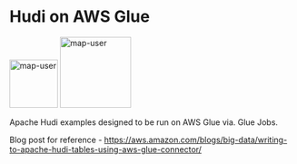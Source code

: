 # Hudi on AWS Glue

<img width="85" alt="map-user" src="https://img.shields.io/badge/views-427-green"> <img width="125" alt="map-user" src="https://img.shields.io/badge/unique visits-113-green">

Apache Hudi examples designed to be run on AWS Glue via. Glue Jobs.

Blog post for reference - https://aws.amazon.com/blogs/big-data/writing-to-apache-hudi-tables-using-aws-glue-connector/
